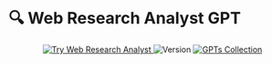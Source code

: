# 🔍 Web Research Analyst GPT

<div align="center">
  <a href="https://chat.openai.com/g/g-IF18aGRLF-web-research-analyst">
    <img src="https://img.shields.io/badge/Try_GPT-37a779?style=for-the-badge&logo=openai" alt="Try Web Research Analyst">
  </a>
  <img src="https://img.shields.io/badge/v6.4-Latest-2ea44f?style=for-the-badge" alt="Version">
  <a href="https://github.com/edoardoavenia/edoardo-avenia-gpt-collection">
    <img src="https://img.shields.io/badge/Collection-View_All_GPTs-blue?style=for-the-badge&logo=github" alt="GPTs Collection">
  </a>
</div>